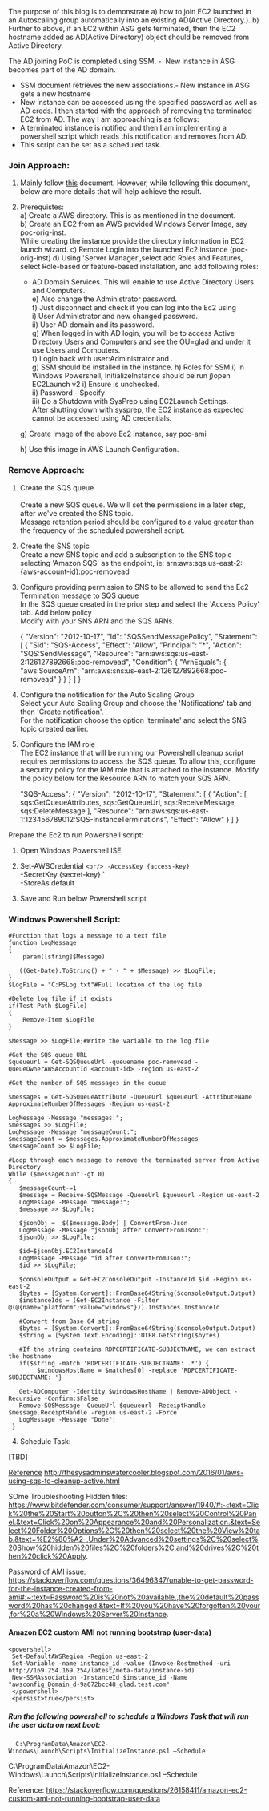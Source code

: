 
The purpose of this blog is to demonstrate 
a) how to join EC2 launched in an Autoscaling group automatically into an existing AD(Active Directory.).
b) Further to above, if an EC2 within ASG gets terminated, then the EC2 hostname added as AD(Active Directory) object should be removed from Active Directory.

The AD joining PoC is completed using SSM.
-  New instance in ASG becomes part of the AD domain.
- SSM document retrieves the new associations.- New instance in ASG gets a new hostname
- New instance can be accessed using the specified password as well as AD creds.
I then started with the approach of removing the terminated EC2 from AD.
The way I am approaching is as follows:
- A terminated instance is notified and then I am implementing a powershell script which reads this notification and removes from AD.
- This script can be set as a scheduled task.


### Join Approach:
1. Mainly follow [this](https://aws.amazon.com/blogs/security/how-to-configure-your-ec2-instances-to-automatically-join-a-microsoft-active-directory-domain/) document. However, while following this document, below are more details that will help achieve the result.
2. Prerequistes:<br />
   a) Create a AWS directory. This is as mentioned in the document. <br/>
   b) Create an EC2 from an AWS provided Windows Server Image, say poc-orig-inst.<br/> 
       While creating the instance provide the directory information in EC2 launch wizard. 
   c) Remote Login into the launched Ec2 instance (poc-orig-inst)
   d) Using 'Server Manager',select add Roles and Features, select Role-based or feature-based installation, and add following roles:
      - AD Domain Services. This will enable to use Active Directory Users and Computers. <br />
   e) Also change the Administrator password.<br/>
   f) Just disconnect and check if you can log into the Ec2 using<br/>
       i) User Administrator and new changed password.<br/>
      ii) User AD domain and its password.<br/>
   g) When logged in with AD login, you will be to access Active Directory Users and Computers and see the OU=glad and under it use Users and Computers.<br/>
   f) Login back with user:Administrator and .<br />
   g)  SSM should be installed in the instance. 
   h)  Roles for SSM
   i)  In Windows Powershell, InitializeInstance should be run
   j)open  EC2Launch v2
      i) Ensure is unchecked.<br />
     ii) Password - Specify<br />
    iii) Do a Shutdown with SysPrep using EC2Launch Settings.<br />
         After shutting down with sysprep, the EC2 instance as expected cannot be accessed using AD credentials. <br/>
         
   g) Create Image of the above Ec2 instance, say poc-ami
   
   h) Use this image in AWS Launch Configuration.
   
 
### Remove Approach:<br/>

1. Create the SQS queue<br/><br/>
Create a new SQS queue.   We will set the permissions in a later step, after we've created the SNS topic.<br/>
Message retention period should be configured to a value greater than the frequency of the scheduled powershell script.<br/>

2. Create the SNS topic<br/>
Create a new SNS topic and add a subscription to the SNS topic selecting 'Amazon SQS' as the endpoint, ie: arn:aws:sqs:us-east-2:{aws-account-id}:poc-removead<br/>

3. Configure providing permission to SNS to be allowed to send the Ec2 Termination message to SQS queue<br/>
In the SQS queue  created in the prior step and select the 'Access Policy' tab.  Add below policy <br/>
Modify with your SNS ARN and the SQS ARNs.<br/>

   
      {
        "Version": "2012-10-17",
        "Id": "SQSSendMessagePolicy",
        "Statement": [
        { 
          "Sid": "SQS-Access",
          "Effect": "Allow",
          "Principal": "*",
          "Action": "SQS:SendMessage",
          "Resource": "arn:aws:sqs:us-east-2:126127892668:poc-removead",
          "Condition": {
          "ArnEquals": {
            "aws:SourceArn": "arn:aws:sns:us-east-2:126127892668:poc-removead"
          }
        }
      }
     ]
    }
       


4. Configure the notification for the Auto Scaling Group<br/>
Select your Auto Scaling Group and choose the 'Notifications' tab and then 'Create notification'.<br/>
For the notification choose the option 'terminate' and select the SNS topic created earlier.<br/>


5. Configure the IAM role<br/>
The EC2 instance that will be running our Powershell cleanup script  requires permissions to access the SQS queue.  To allow this, configure a security policy for the IAM role that is attached to the instance.  Modify the policy below for the Resource ARN to match your SQS ARN.<br/>

    "SQS-Access": {
        "Version": "2012-10-17",
        "Statement": [
            {
             "Action": [
               sqs:GetQueueAttributes,
               sqs:GetQueueUrl,
               sqs:ReceiveMessage,
               sqs:DeleteMessage
              ],
              "Resource": "arn:aws:sqs:us-east-1:123456789012:SQS-InstanceTerminations",
              "Effect": "Allow"
          }
        ]
    }




Prepare the Ec2 to run Powershell script:<br/>
1. Open Windows Powershell ISE <br/>

2. Set-AWSCredential `<br/>
                 -AccessKey {access-key} `<br/>
                 -SecretKey {secret-key} `<br/>
                 -StoreAs default<br/>
                 
 3. Save and Run below Powershell script<br/>

### Windows Powershell Script:

    #Function that logs a message to a text file
    function LogMessage
    {
        param([string]$Message)
    
       ((Get-Date).ToString() + " - " + $Message) >> $LogFile;
    }
    $LogFile = "C:PSLog.txt"#Full location of the log file

    #Delete log file if it exists
    if(Test-Path $LogFile)
    {
        Remove-Item $LogFile
    }
 
    $Message >> $LogFile;#Write the variable to the log file

    #Get the SQS queue URL
    $queueurl = Get-SQSQueueUrl -queuename poc-removead -QueueOwnerAWSAccountId <account-id> -region us-east-2

    #Get the number of SQS messages in the queue

    $messages = Get-SQSQueueAttribute -QueueUrl $queueurl -AttributeName ApproximateNumberOfMessages -Region us-east-2

    LogMessage -Message "messages:";
    $messages >> $LogFile;
    LogMessage -Message "messageCount:";
    $messageCount = $messages.ApproximateNumberOfMessages
    $messageCount >> $LogFile;

    #Loop through each message to remove the terminated server from Active Directory
    While ($messageCount -gt 0) 
    {
       $messageCount-=1
       $message = Receive-SQSMessage -QueueUrl $queueurl -Region us-east-2
       LogMessage -Message "message:";
       $message >> $LogFile;

       $jsonObj =  $($message.Body) | ConvertFrom-Json
       LogMessage -Message "jsonObj after ConvertFromJson:";
       $jsonObj >> $LogFile;

       $id=$jsonObj.EC2InstanceId
       LogMessage -Message "id after ConvertFromJson:";
       $id >> $LogFile;

       $consoleOutput = Get-EC2ConsoleOutput -InstanceId $id -Region us-east-2
       $bytes = [System.Convert]::FromBase64String($consoleOutput.Output)
       $instanceIds = (Get-EC2Instance -Filter @(@{name="platform";value="windows"})).Instances.InstanceId
       
       #Convert from Base 64 string
       $bytes = [System.Convert]::FromBase64String($consoleOutput.Output)
       $string = [System.Text.Encoding]::UTF8.GetString($bytes)

       #If the string contains RDPCERTIFICATE-SUBJECTNAME, we can extract the hostname
       if($string -match 'RDPCERTIFICATE-SUBJECTNAME: .*') {
            $windowsHostName = $matches[0] -replace 'RDPCERTIFICATE-SUBJECTNAME: '}

       Get-ADComputer -Identity $windowsHostName | Remove-ADObject -Recursive -Confirm:$False
       Remove-SQSMessage -QueueUrl $queueurl -ReceiptHandle $message.ReceiptHandle -region us-east-2 -Force
       LogMessage -Message "Done";
     }
  



4. Schedule Task:

[TBD]

[Reference](https://aws.amazon.com/blogs/security/how-to-configure-your-ec2-instances-to-automatically-join-a-microsoft-active-directory-domain/)
http://thesysadminswatercooler.blogspot.com/2016/01/aws-using-sqs-to-cleanup-active.html



SOme Troubleshooting
Hidden files:
https://www.bitdefender.com/consumer/support/answer/1940/#:~:text=Click%20the%20Start%20button%2C%20then%20select%20Control%20Panel.&text=Click%20on%20Appearance%20and%20Personalization.&text=Select%20Folder%20Options%2C%20then%20select%20the%20View%20tab.&text=%E2%80%A2-,Under%20Advanced%20settings%2C%20select%20Show%20hidden%20files%2C%20folders%2C,and%20drives%2C%20then%20click%20Apply.

Password of AMI issue:
https://stackoverflow.com/questions/36496347/unable-to-get-password-for-the-instance-created-from-ami#:~:text=Password%20is%20not%20available.,the%20default%20password%20has%20changed.&text=If%20you%20have%20forgotten%20your,for%20a%20Windows%20Server%20Instance.

#### Amazon EC2 custom AMI not running bootstrap (user-data)
    <powershell>
     Set-DefaultAWSRegion -Region us-east-2
     Set-Variable -name instance_id -value (Invoke-Restmethod -uri http://169.254.169.254/latest/meta-data/instance-id)
     New-SSMAssociation -InstanceId $instance_id -Name "awsconfig_Domain_d-9a672bcc48_glad.test.com"
     </powershell>
     <persist>true</persist>
     
  ##### Run the following powershell to schedule a Windows Task that will run the user data on next boot:
      C:\ProgramData\Amazon\EC2-Windows\Launch\Scripts\InitializeInstance.ps1 –Schedule

C:\ProgramData\Amazon\EC2-Windows\Launch\Scripts\InitializeInstance.ps1 –Schedule

Reference: https://stackoverflow.com/questions/26158411/amazon-ec2-custom-ami-not-running-bootstrap-user-data



